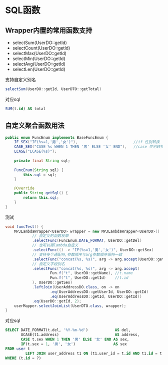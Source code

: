 # SQL函数

## Wrapper内置的常用函数支持

* selectSum(UserDO::getId)   
* selectCount(UserDO::getId) 
* selectMax(UserDO::getId)   
* selectMin(UserDO::getId)   
* selectAvg(UserDO::getId)   
* selectLen(UserDO::getId)   

支持自定义别名

```java
selectSum(UserDO::getId, UserDTO::getTotal)
```

对应sql

```sql
SUM(t.id) AS total
```

## 自定义聚合函数用法

```java
public enum FuncEnum implements BaseFuncEnum {
    IF_SEX("IF(%s=1,'男','女')"),                         //if 性别转换
    CASE_SEX("CASE %s WHEN 1 THEN '男' ELSE '女' END"),   //case 性别转换
    LCASE("LCASE(%s)");
    
    private final String sql;
    
    FuncEnum(String sql) {
        this.sql = sql;
    }

    @Override
    public String getSql() {
        return this.sql;
    }
}
```

测试

```java
void funcTest() {
    MPJLambdaWrapper<UserDO> wrapper = new MPJLambdaWrapper<UserDO>()
            // 自定义的函数枚举
            .selectFunc(FuncEnum.DATE_FORMAT, UserDO::getDel)
            // 也可以用lambda自定义
            .selectFunc(() -> "IF(%s=1,'男','女')", UserDO::getSex)
            // 支持多个通配符,参数顺序与arg参数顺序保持一致
            .selectFunc("concat(%s, %s)", arg -> arg.accept(UserDO::getName, UserDO::getId), UserDO::getSex)
            // 自定义字段别名
            .selectFunc("concat(%s, %s)", arg -> arg.accept(
                    Fun.f("t", UserDO::getName), //t.name
                    Fun.f("t", UserDO::getId)    //t.id
            ), UserDO::getSex)
            .leftJoin(UserAddressDO.class, on -> on
                    .eq(UserAddressDO::getUserId, UserDO::getId)
                    .eq(UserAddressDO::getId, UserDO::getId))
            .eq(UserDO::getId, 2);
    userMapper.selectJoinList(UserDTO.class, wrapper);
}
```

对应sql

```sql
SELECT DATE_FORMAT(t.del, '%Y-%m-%d')            AS del,
       UCASE(t1.address)                         AS address,
       CASE t.sex WHEN 1 THEN '男' ELSE '女' END AS sex,
       IF(t.sex = 1, '男', '女')                 AS sex
FROM user t
         LEFT JOIN user_address t1 ON (t1.user_id = t.id AND t1.id = t.id)
WHERE (t.id = ?)
```
